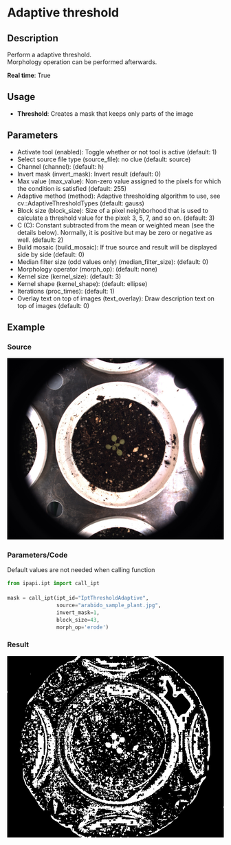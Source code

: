 # Adaptive threshold

## Description

Perform a adaptive threshold.  
Morphology operation can be performed afterwards.  

**Real time**: True

## Usage

- **Threshold**: Creates a mask that keeps only parts of the image

## Parameters

- Activate tool (enabled): Toggle whether or not tool is active (default: 1)
- Select source file type (source_file): no clue (default: source)
- Channel (channel): (default: h)
- Invert mask (invert_mask): Invert result (default: 0)
- Max value (max_value): Non-zero value assigned to the pixels for which the condition is satisfied (default: 255)
- Adaptive method (method): Adaptive thresholding algorithm to use, see cv::AdaptiveThresholdTypes (default: gauss)
- Block size (block_size): Size of a pixel neighborhood that is used to calculate a threshold value for the pixel: 3, 5, 7, and so on. (default: 3)
- C (C): Constant subtracted from the mean or weighted mean (see the details below).
  Normally, it is positive but may be zero or negative as well. (default: 2)
- Build mosaic (build_mosaic): If true source and result will be displayed side by side (default: 0)
- Median filter size (odd values only) (median_filter_size): (default: 0)
- Morphology operator (morph_op): (default: none)
- Kernel size (kernel_size): (default: 3)
- Kernel shape (kernel_shape): (default: ellipse)
- Iterations (proc_times): (default: 1)
- Overlay text on top of images (text_overlay): Draw description text on top of images (default: 0)

## Example

### Source

![Source image](images/arabido_sample_plant.jpg)

### Parameters/Code

Default values are not needed when calling function

```python
from ipapi.ipt import call_ipt

mask = call_ipt(ipt_id="IptThresholdAdaptive",
                source="arabido_sample_plant.jpg",
                invert_mask=1,
                block_size=43,
                morph_op='erode')
```

### Result

![Result image](images/ipt_Adaptive_threshold.jpg)
